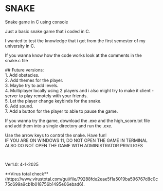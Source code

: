 # SNAKE
<p>Snake game in C using console</p>

<p></p>Just a basic snake game that i coded in C.</p> 

<p>I wanted to test the knowledge that i got from the first semester of my university in C.</p>

<p>If you wanna know how the code works look at the comments in the snake.c file</p>

<p>## Future versions:<br>1. Add obstacles.<br>2. Add themes for the player.<br>3. Maybe try to add levels.<br>4. Multiplayer locally using 2 players and i also might try to make it client - server to play remotely with your friends.<br>5. Let the player change keybinds for the snake.<br>6. Add sound.<br>7. Add a button for the player to able to pause the game.</p>

<p>If you wanna try the game, download the .exe and the high_score.txt file and add them into a single directory and run the .exe.</p>
<p>Use the arrow keys to control the snake. Have fun!<br>
IF YOU ARE ON WINDOWS 11, DO NOT OPEN THE GAME IN TERMINAL<br>
ALSO DO NOT OPEN THE GAME WITH ADMINISTRATOR PRIVILIGES</p><br>

<p>Ver1.0: 4-1-2025</p>
**Virus total check**(https://www.virustotal.com/gui/file/79288fde2eae5f1a5019ba596767d8c0c75c699a9cb1b018756b1495e06ebad6).
